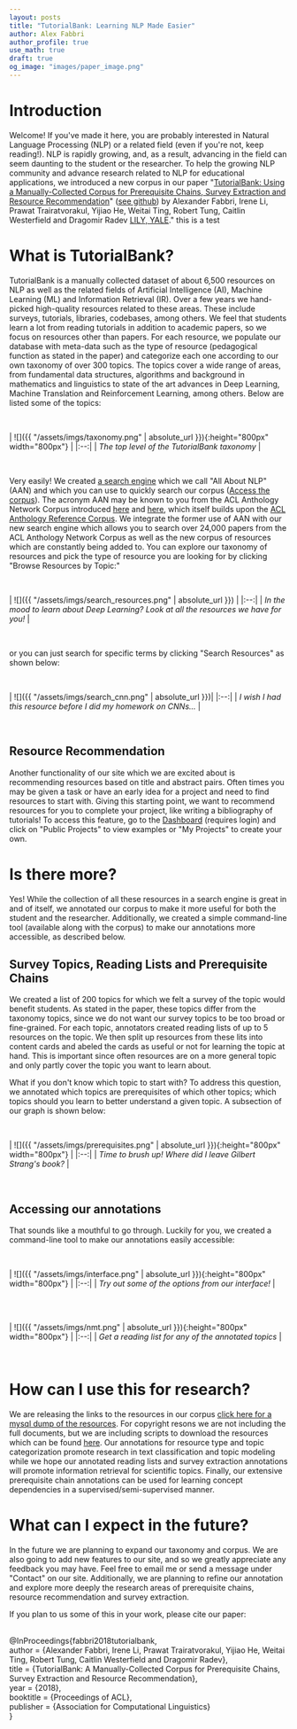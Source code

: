 ```yaml
---
layout: posts
title: "TutorialBank: Learning NLP Made Easier"
author: Alex Fabbri
author_profile: true
use_math: true
draft: true
og_image: "images/paper_image.png"
---
```


# Introduction 

Welcome! If you've made it here, you are probably interested in Natural Language Processing \(NLP\) or a related field \(even if you're not, keep reading!\). NLP is rapidly growing, and, as a result, advancing in the field can seem daunting to the student or the researcher. To help the growing NLP community and advance research related to NLP for educational applications, we introduced a new corpus in our paper "[TutorialBank: Using a Manually-Collected Corpus for Prerequisite Chains, Survey Extraction and Resource Recommendation]()" ([see github](https://github.com/Yale-LILY/TutorialBank)) by Alexander Fabbri, Irene Li, Prawat Trairatvorakul, Yijiao He, Weitai Ting, Robert Tung, Caitlin Westerfield and Dragomir Radev
 [LILY, YALE](https://yale-lily.github.io/)."
this is a test

# What is TutorialBank?

TutorialBank is a manually collected dataset of about 6,500 resources on NLP as well as the related fields of Artificial Intelligence (AI), Machine Learning (ML) and Information Retrieval (IR). Over a few years we hand-picked high-quality resources related to these areas. These include surveys, tutorials, libraries, codebases, among others. We feel that students learn a lot from reading tutorials in addition to academic papers, so we focus on resources other than papers. For each resource, we populate our database with meta-data such as the type of resource (pedagogical function as stated in the paper) and categorize each one according to our own taxonomy of over 300 topics. The topics cover a wide range of areas, from fundamental data structures, algorithms and background in mathematics and linguistics to state of the art advances in Deep Learning, Machine Translation and Reinforcement Learning, among others. Below are listed some of the topics:

<br> 

| ![]({{ "/assets/imgs/taxonomy.png" | absolute_url }}){:height="800px" width="800px"} | 
|:--:| 
| *The top level of the TutorialBank taxonomy* |

<br> 

Very easily! We created [a search engine](http://tangra.cs.yale.edu/newaan/) which we call "All About NLP" (AAN) and which you can use to quickly search our corpus ([Access the corpus](https://github.com/Yale-LILY/TutorialBank)).  The acronym AAN may be known to you from the ACL Anthology Network Corpus introduced [here](http://clair.si.umich.edu/~radev/papers/aan09.pdf) and [here](http://clair.si.umich.edu/~radev/papers/aan_lre.pdf), which itself builds upon the [ACL Anthology Reference Corpus](http://clair.si.umich.edu/~radev/papers/lrec08.pdf). We integrate the former use of AAN with our new search engine which allows you to search over 24,000 papers from the ACL Anthology Network Corpus as well as the new corpus of resources which are constantly being added to. You can explore our taxonomy of resources and pick the type of resource you are looking for by clicking "Browse Resources by Topic:"

<br> 

| ![]({{ "/assets/imgs/search_resources.png" | absolute_url }}) | 
|:--:| 
| *In the mood to learn about Deep Learning? Look at all the resources we have for you!* |

<br> 

or you can just search for specific terms by clicking "Search Resources" as shown below: 


<br> 

| ![]({{ "/assets/imgs/search_cnn.png" | absolute_url }})| 
|:--:| 
| *I wish I had this resource before I did my homework on CNNs...* |

<br> 

## Resource Recommendation

Another functionality of our site which we are excited about is recommending resources based on title and abstract pairs. Often times you may be given a task or have an early idea for a project and need to find resources to start with. Giving this starting point, we want to recommend resources for you to complete your project, like writing a bibliography of tutorials! To access this feature, go to the [Dashboard](http://tangra.cs.yale.edu/newaan/index.php/user) (requires login) and click on "Public Projects" to view examples or "My Projects" to create your own. 

# Is there more? 

Yes! While the collection of all these resources in a search engine is great in and of itself, we annotated our corpus to make it more useful for both the student and the researcher. Additionally, we created a simple command-line tool (available along with the corpus) to make our annotations more accessible, as described below. 

## Survey Topics, Reading Lists and Prerequisite Chains
We created a list of 200 topics for which we felt a survey of the topic would benefit students. As stated in the paper, these topics differ from the taxonomy topics, since we do not want our survey topics to be too broad or fine-grained. For each topic, annotators created reading lists of up to 5 resources on the topic. We then split up resources from these lits into content cards and abeled the cards as useful or not for learning the topic at hand. This is important since often resources are on a more general topic and only partly cover the topic you want to learn about. 

What if you don't know which topic to start with? To address this question, we annotated which topics are prerequisites of which other topics; which topics should you learn to better understand a given topic. A subsection of our graph is shown below:


<br> 

| ![]({{ "/assets/imgs/prerequisites.png" | absolute_url }}){:height="800px" width="800px"}  | 
|:--:| 
| *Time to brush up! Where did I leave Gilbert Strang's book?* |

<br> 

## Accessing our annotations
That sounds like a mouthful to go through. Luckily for you, we created a command-line tool to make our annotations easily accessible:

<br> 

| ![]({{ "/assets/imgs/interface.png" | absolute_url }}){:height="800px" width="800px"}  | 
|:--:| 
| *Try out some of the options from our interface!* |

<br> 

<br> 

| ![]({{ "/assets/imgs/nmt.png" | absolute_url }}){:height="800px" width="800px"} | 
|:--:| 
| *Get a reading list for any of the annotated topics* |

<br> 


# How can I use this for research? 
We are releasing the links to the resources in our corpus [click here for a mysql dump of the resources](https://github.com/Yale-LILY/TutorialBank/blob/master/data/resources.sql). For copyright resons we are not including the full documents, but we are including scripts to download the resources which can be found [here](https://github.com/Yale-LILY/TutorialBank/blob/master/src/download_all.py). Our annotations for resource type and topic categorization promote research in text classification and topic modeling while we hope our annotated reading lists and survey extraction annotations will promote information retrieval for scientific topics. Finally, our extensive prerequisite chain annotations can be used for learning concept dependencies in a supervised/semi-supervised manner. 


# What can I expect in the future? 

In the future we are planning to expand our taxonomy and corpus. We are also going to add new features to our site, and so we greatly appreciate any feedback you may have. Feel free to email me or send a message under "Contact" on our site. Additionally, we are planning to refine our annotation and explore more deeply the research areas of prerequisite chains, resource recommendation and survey extraction.  

If you plan to us some of this in your work, please cite our paper:

<br>
@InProceedings{fabbri2018tutorialbank,<br/>
  author =  {Alexander Fabbri, Irene Li, Prawat Trairatvorakul, Yijiao He, Weitai Ting, Robert Tung, Caitlin Westerfield and Dragomir Radev},<br/>
  title =   {TutorialBank: A Manually-Collected Corpus for Prerequisite Chains,  Survey Extraction and Resource Recommendation},<br/>
  year =    {2018},  <br/>
  booktitle =   {Proceedings of ACL},  <br/>
  publisher =   {Association for Computational Linguistics}<br/>
}
<br>
